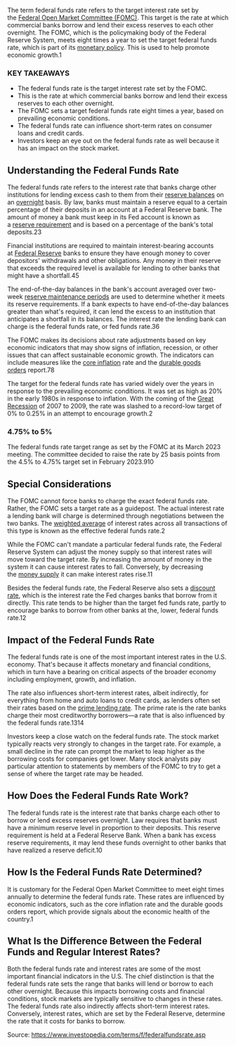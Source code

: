 The term federal funds rate refers to the target interest rate set by the [Federal Open Market Committee (FOMC)](https://www.investopedia.com/terms/f/fomc.asp). This target is the rate at which commercial banks borrow and lend their excess reserves to each other overnight. The FOMC, which is the policymaking body of the Federal Reserve System, meets eight times a year to set the target federal funds rate, which is part of its [monetary policy](https://www.investopedia.com/terms/m/monetarypolicy.asp). This is used to help promote economic growth.1

### KEY TAKEAWAYS

-   The federal funds rate is the target interest rate set by the FOMC.
-   This is the rate at which commercial banks borrow and lend their excess reserves to each other overnight.
-   The FOMC sets a target federal funds rate eight times a year, based on prevailing economic conditions.
-   The federal funds rate can influence short-term rates on consumer loans and credit cards.
-   Investors keep an eye out on the federal funds rate as well because it has an impact on the stock market.

## Understanding the Federal Funds Rate

The federal funds rate refers to the interest rate that banks charge other institutions for lending excess cash to them from their [reserve balances](https://www.investopedia.com/terms/b/bank-reserve.asp) on an [overnight](https://www.investopedia.com/terms/o/overnightrate.asp) basis. By law, banks must maintain a reserve equal to a certain percentage of their deposits in an account at a Federal Reserve bank. The amount of money a bank must keep in its Fed account is known as a [reserve requirement](https://www.investopedia.com/terms/r/requiredreserves.asp) and is based on a percentage of the bank's total deposits.23

Financial institutions are required to maintain interest-bearing accounts at [Federal Reserve](https://www.investopedia.com/terms/f/federalreservesystem.asp) banks to ensure they have enough money to cover depositors' withdrawals and other obligations. Any money in their reserve that exceeds the required level is available for lending to other banks that might have a shortfall.45

The end-of-the-day balances in the bank's account averaged over two-week [reserve maintenance periods](https://www.investopedia.com/terms/r/reserve-maintenance-period.asp) are used to determine whether it meets its reserve requirements. If a bank expects to have end-of-the-day balances greater than what's required, it can lend the excess to an institution that anticipates a shortfall in its balances. The interest rate the lending bank can charge is the federal funds rate, or fed funds rate.36

The FOMC makes its decisions about rate adjustments based on key economic indicators that may show signs of inflation, recession, or other issues that can affect sustainable economic growth. The indicators can include measures like the [core inflation](https://www.investopedia.com/terms/c/coreinflation.asp) rate and the [durable goods orders](https://www.investopedia.com/terms/d/durable-goods-orders.asp) report.78

The target for the federal funds rate has varied widely over the years in response to the prevailing economic conditions. It was set as high as 20% in the early 1980s in response to inflation. With the coming of the [Great Recession](https://www.investopedia.com/terms/g/great-recession.asp) of 2007 to 2009, the rate was slashed to a record-low target of 0% to 0.25% in an attempt to encourage growth.2

### 4.75% to 5%

The federal funds rate target range as set by the FOMC at its March 2023 meeting. The committee decided to raise the rate by 25 basis points from the 4.5% to 4.75% target set in February 2023.910

## Special Considerations

The FOMC cannot force banks to charge the exact federal funds rate. Rather, the FOMC sets a target rate as a guidepost. The actual interest rate a lending bank will charge is determined through negotiations between the two banks. The [weighted average](https://www.investopedia.com/terms/w/weightedaverage.asp) of interest rates across all transactions of this type is known as the effective federal funds rate.2

While the FOMC can't mandate a particular federal funds rate, the Federal Reserve System can adjust the money supply so that interest rates will move toward the target rate. By increasing the amount of money in the system it can cause interest rates to fall. Conversely, by decreasing the [money supply](https://www.investopedia.com/terms/m/moneysupply.asp) it can make interest rates rise.11

Besides the federal funds rate, the Federal Reserve also sets a [discount rate](https://www.investopedia.com/terms/d/discountrate.asp), which is the interest rate the Fed charges banks that borrow from it directly. This rate tends to be higher than the target fed funds rate, partly to encourage banks to borrow from other banks at the, lower, federal funds rate.12  

## Impact of the Federal Funds Rate

The federal funds rate is one of the most important interest rates in the U.S. economy. That's because it affects monetary and financial conditions, which in turn have a bearing on critical aspects of the broader economy including employment, growth, and inflation.

The rate also influences short-term interest rates, albeit indirectly, for everything from home and auto loans to credit cards, as lenders often set their rates based on the [prime lending rate](https://www.investopedia.com/terms/p/primerate.asp). The prime rate is the rate banks charge their most creditworthy borrowers—a rate that is also influenced by the federal funds rate.1314

Investors keep a close watch on the federal funds rate. The stock market typically reacts very strongly to changes in the target rate. For example, a small decline in the rate can prompt the market to leap higher as the borrowing costs for companies get lower. Many stock analysts pay particular attention to statements by members of the FOMC to try to get a sense of where the target rate may be headed.

## How Does the Federal Funds Rate Work?

The federal funds rate is the interest rate that banks charge each other to borrow or lend excess reserves overnight. Law requires that banks must have a minimum reserve level in proportion to their deposits. This reserve requirement is held at a Federal Reserve Bank. When a bank has excess reserve requirements, it may lend these funds overnight to other banks that have realized a reserve deficit.10

## How Is the Federal Funds Rate Determined?

It is customary for the Federal Open Market Committee to meet eight times annually to determine the federal funds rate. These rates are influenced by economic indicators, such as the core inflation rate and the durable goods orders report, which provide signals about the economic health of the country.1

## What Is the Difference Between the Federal Funds and Regular Interest Rates?

Both the federal funds rate and interest rates are some of the most important financial indicators in the U.S. The chief distinction is that the federal funds rate sets the range that banks will lend or borrow to each other overnight. Because this impacts borrowing costs and financial conditions, stock markets are typically sensitive to changes in these rates. The federal funds rate also indirectly affects short-term interest rates. Conversely, interest rates, which are set by the Federal Reserve, determine the rate that it costs for banks to borrow.

Source: https://www.investopedia.com/terms/f/federalfundsrate.asp
